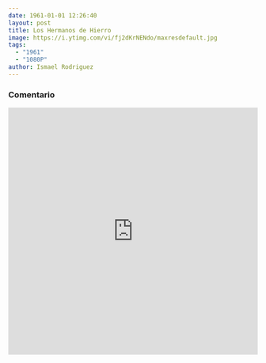 ```yaml
---
date: 1961-01-01 12:26:40
layout: post
title: Los Hermanos de Hierro
image: https://i.ytimg.com/vi/fj2dKrNENdo/maxresdefault.jpg
tags:
  - "1961"
  - "1080P"
author: Ismael Rodriguez
---
```


### Comentario

<iframe width="100%" height="500wh" src="https://www.youtube.com/embed/h7F-mwWILWE" title="YouTube video player" frameborder="0" allow="accelerometer; autoplay; clipboard-write; encrypted-media; gyroscope; picture-in-picture" allowfullscreen></iframe>